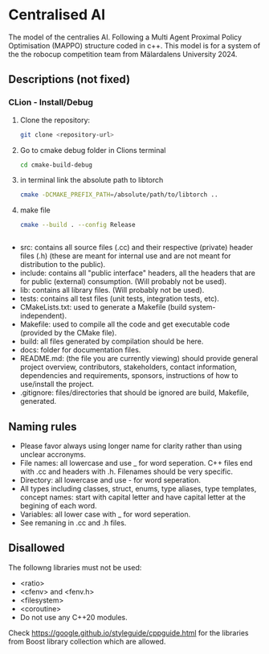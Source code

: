 # Centralised AI
The model of the centralies AI. Following a Multi Agent Proximal Policy Optimisation (MAPPO) structure coded in c++.
This model is for a system of the the robocup competition team from Mälardalens University 2024. 
## Descriptions (not fixed)

### CLion - Install/Debug
1. Clone the repository:
   ```bash
   git clone <repository-url>
2. Go to cmake debug folder in Clions terminal
    ```bash
   cd cmake-build-debug
3. in terminal link the absolute path to libtorch
    ```bash
   cmake -DCMAKE_PREFIX_PATH=/absolute/path/to/libtorch ..
4. make file
   ```bash
   cmake --build . --config Release



- src: contains all source files (.cc) and their respective (private) header 
files (.h) (these are meant for internal use and are not meant for distribution 
to the public).
- include: contains all "public interface" headers, all the headers that are 
for public (external) consumption. (Will probably not be used).
- lib: contains all library files. (Will probably not be used).
- tests: contains all test files (unit tests, integration tests, etc).
- CMakeLists.txt: used to generate a Makefile (build system-independent).
- Makefile: used to compile all the code and get executable code (provided by 
the CMake file).
- build: all files generated by compilation should be here.
- docs: folder for documentation files.
- README.md: (the file you are currently viewing) should provide general 
project overview, contributors, stakeholders, contact information, dependencies 
and requirements, sponsors, instructions of how to use/install the project.
- .gitignore: files/directories that should be ignored are build, Makefile, generated.

## Naming rules
- Please favor always using longer name for clarity rather than using unclear 
accronyms. 
- File names: all lowercase and use _ for word seperation. C++ files end with 
.cc and headers with .h. Filenames should be very specific.
- Directory: all lowercase and use - for word seperation.
- All types including classes, struct, enums, type aliases, type templates, 
concept names: start with capital letter and have capital letter at the begining 
of each word.
- Variables: all lower case with _ for word seperation.
- See remaning in .cc and .h files.

## Disallowed
The followng libraries must not be used:
- &lt;ratio&gt;
- &lt;cfenv&gt; and &lt;fenv.h&gt;
- &lt;filesystem&gt;
- &lt;coroutine&gt;
- Do not use any C++20 modules.

Check https://google.github.io/styleguide/cppguide.html for the libraries from 
Boost library collection which are allowed.
